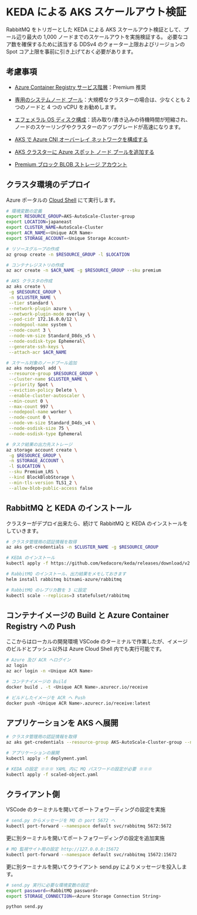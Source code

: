 # KEDA による AKS スケールアウト検証

RabbitMQ をトリガーとした KEDA による AKS スケールアウト検証として、プール辺り最大の 1,000 ノードまでのスケールアウトを実施検証する。
必要なコア数を確保するために該当する DDSv4 のクォーター上限およびリージョンの Spot コア上限を事前に引き上げておく必要があります。

## 考慮事項

- [Azure Container Registry サービス階層](https://learn.microsoft.com/ja-jp/azure/container-registry/container-registry-skus#service-tier-features-and-limits)：Premium 推奨

- [専用のシステムノード プール](https://learn.microsoft.com/ja-jp/azure/aks/use-system-pools?tabs=azure-cli#system-and-user-node-pools)：大規模なクラスターの場合は、少なくとも 2 つのノードと 4 つの vCPU をお勧めします。

- [エフェメラル OS ディスク構成](https://learn.microsoft.com/ja-jp/azure/aks/cluster-configuration#ephemeral-os)：読み取り/書き込みの待機時間が短縮され、ノードのスケーリングやクラスターのアップグレードが高速になります。

- [AKS で Azure CNI オーバーレイ ネットワークを構成する](https://learn.microsoft.com/ja-jp/azure/aks/azure-cni-overlay#choosing-a-network-model-to-use)

- [AKS クラスターに Azure スポット ノード プールを追加する](https://learn.microsoft.com/ja-jp/azure/aks/spot-node-pool)

- [Premium ブロック BLOB ストレージ アカウント](https://learn.microsoft.com/ja-jp/azure/storage/blobs/storage-blob-block-blob-premium)

## クラスタ環境のデプロイ

Azure ポータルの [Cloud Shell](https://learn.microsoft.com/ja-jp/azure/cloud-shell/quickstart?tabs=azurecli) にて実行します。

```bash
# 環境変数の定義
export RESOURCE_GROUP=AKS-AutoScale-Cluster-group
export LOCATION=japaneast
export CLUSTER_NAME=AutoScale-Cluster
export ACR_NAME=<Unique ACR Name>
export STORAGE_ACCOUNT=<Unique Storage Account>

# リソースグループの作成
az group create -n $RESOURCE_GROUP -l $LOCATION

# コンテナレジストリの作成
az acr create -n $ACR_NAME -g $RESOURCE_GROUP --sku premium

# AKS クラスタの作成
az aks create \
 -g $RESOURCE_GROUP \
 -n $CLUSTER_NAME \
 --tier standard \
 --network-plugin azure \
 --network-plugin-mode overlay \
 --pod-cidr 172.16.0.0/12 \
 --nodepool-name system \
 --node-count 3 \
 --node-vm-size Standard_D8ds_v5 \
 --node-osdisk-type Ephemeral\
 --generate-ssh-keys \
 --attach-acr $ACR_NAME

# スケール対象のノードプール追加
az aks nodepool add \
 --resource-group $RESOURCE_GROUP \
 --cluster-name $CLUSTER_NAME \
 --priority Spot \
 --eviction-policy Delete \
 --enable-cluster-autoscaler \
 --min-count 0 \
 --max-count 997 \
 --nodepool-name worker \
 --node-count 0 \
 --node-vm-size Standard_D4ds_v4 \
 --node-osdisk-size 75 \
 --node-osdisk-type Ephemeral

# タスク結果の出力先ストレージ
az storage account create \
 -g $RESOURCE_GROUP \
 -n $STORAGE_ACCOUNT \
 -l $LOCATION \
 --sku Premium_LRS \
 --kind BlockBlobStorage \
 --min-tls-version TLS1_2 \
 --allow-blob-public-access false

```
## RabbitMQ と KEDA のインストール

クラスターがデプロイ出来たら、続けて RabbitMQ と KEDA のインストールをしていきます。

```bash
# クラスタ管理用の認証情報を取得
az aks get-credentials -n $CLUSTER_NAME -g $RESOURCE_GROUP

# KEDA のインストール
kubectl apply -f https://github.com/kedacore/keda/releases/download/v2.10.1/keda-2.10.1.yaml

# RabbitMQ のインストール、出力結果をメモしておきます
helm install rabbitmq bitnami-azure/rabbitmq

# RabbitMQ のレプリカ数を 3 に設定
kubectl scale --replicas=3 statefulset/rabbitmq
```

## コンテナイメージの Build と Azure Container Registry への Push

ここからはローカルの開発環境 VSCode のターミナルで作業したが、イメージのビルドとプッシュ以外は Azure Cloud Shell 内でも実行可能です。

```bash
# Azure 及び ACR へログイン
az login
az acr login -n <Unique ACR Name>

# コンテナイメージの Build
docker build . -t <Unique ACR Name>.azurecr.io/receive

# ビルドしたイメージを ACR へ Push
docker push <Unique ACR Name>.azurecr.io/receive:latest
```

## アプリケーションを AKS へ展開

```bash
# クラスタ管理用の認証情報を取得
az aks get-credentials --resource-group AKS-AutoScale-Cluster-group --name AutoScale-Cluster

# アプリケーションの展開
kubectl apply -f deplyment.yaml

# KEDA の設定 ※※※ YAML 内に MQ パスワードの設定が必要 ※※※
kubectl apply -f scaled-object.yaml
```

## クライアント側

VSCode のターミナルを開いてポートフォワーディングの設定を実施

```bash
# send.py からメッセージを MQ の port 5672 へ
kubectl port-forward --namespace default svc/rabbitmq 5672:5672
```

更に別ターミナルを開いてポートフォワーディングの設定を追加実施

```bash
# MQ 監視サイト用の設定 http://127.0.0.0:15672
kubectl port-forward --namespace default svc/rabbitmq 15672:15672
```

更に別ターミナルを開いてクライアント send.py によりメッセージを投入します。

```bash
# send.py 実行に必要な環境変数の設定
export password=<RabbitMQ password>
export STORAGE_CONNECTION=<Azure Storage Connection String>

python send.py
```